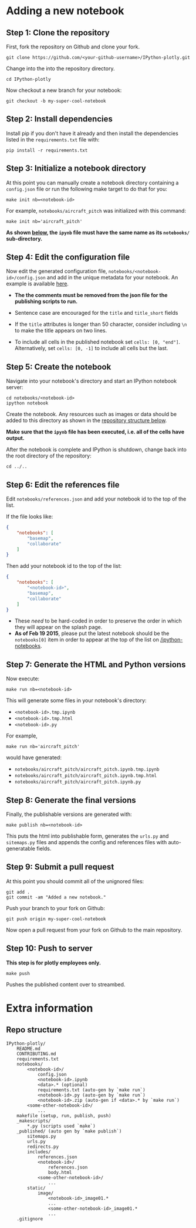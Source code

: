 # Adding a new notebook

## Step 1: Clone the repository

First, fork the repository on Github and clone your fork.
```
git clone https://github.com/<your-github-username>/IPython-plotly.git
```

Change into the into the repository directory.
```
cd IPython-plotly
```

Now checkout a new branch for your notebook:
```
git checkout -b my-super-cool-notebook
```

## Step 2: Install dependencies

Install pip if you don't have it already and then install the dependencies listed
in the `requirements.txt` file with:
```
pip install -r requirements.txt
```

## Step 3: Initialize a notebook directory

At this point you can manually create a notebook directory containing a
`config.json` file or run the following make target to do that for you:
```
make init nb=<notebook-id>
```

For example, `notebooks/aircraft_pitch` was initialized with this command:
```
make init nb='aircraft_pitch'
```

**As shown [below](#repo-structure), the `ipynb` file must have the same name
as its `notebooks/` sub-directory.**

## Step 4: Edit the configuration file

Now edit the generated configuration file,
`notebooks/<notebook-id>/config.json` and add in the unique metadata for your
notebook. An example is available [here](_makescripts/data/config-init.json).

- **The the comments must be removed from the json file for the publishing
  scripts to run.**

- Sentence case are encouraged for the `title` and `title_short` fields

- If the `title` attributes is longer than 50 character, consider including
  `\n` to make the title appears on two lines.

- To include all cells in the published notebook set `cells: [0, "end"]`.
  Alternatively, set `cells: [0, -1]` to include all cells but the last.

## Step 5: Create the notebook

Navigate into your notebook's directory and start an IPython notebook server:
```
cd notebooks/<notebook-id>
ipython notebook
```

Create the notebook. Any resources such as images or data should be added to
this directory as shown in the [repository structure below](#repo-structure).

**Make sure that the `ipynb` file has been executed, i.e. all of the cells have
output.**

After the notebook is complete and IPython is shutdown, change back into the
root directory of the repository:
```
cd ../..
```

## Step 6: Edit the references file

Edit `notebooks/references.json` and add your notebook id to the top of the
list.

If the file looks like:

```json
{
    "notebooks": [
        "basemap",
        "collaborate"
    ]
}
```

Then add your notebook id to the top of the list:

```json
{
    "notebooks": [
        "<notebook-id>",
        "basemap",
        "collaborate"
    ]
}
```

- These *need* to be hard-coded in order to preserve the order in which they will
appear on the splash page.
- **As of Feb 19 2015**, please put the latest notebook should be the
  `notebooks[0]` item in order to appear at the top of the list on
  [/ipython-notebooks](https://plot.ly/ipython-notebooks/).

## Step 7: Generate the HTML and Python versions

Now execute:

```
make run nb=<notebook-id>
```

This will generate some files in your notebook's directory:

- `<notebook-id>.tmp.ipynb`
- `<notebook-id>.tmp.html`
- `<notebook-id>.py`

For example,
```
make run nb='aircraft_pitch'
```
would have generated:

- `notebooks/aircraft_pitch/aircraft_pitch.ipynb.tmp.ipynb`
- `notebooks/aircraft_pitch/aircraft_pitch.ipynb.tmp.html`
- `notebooks/aircraft_pitch/aircraft_pitch.ipynb.py`

## Step 8: Generate the final versions

Finally, the publishable versions are generated with:
```
make publish nb=<notebook-id>
```

This puts the html into publishable form, generates the `urls.py` and
`sitemaps.py` files and appends the config and references files with
auto-generatable fields.

## Step 9: Submit a pull request

At this point you should commit all of the  unignored files:

```
git add .
git commit -am "Added a new notebook."
```

Push your branch to your fork on Github:
```
git push origin my-super-cool-notebook
```

Now open a pull request from your fork on Github to the main repository.

## Step 10: Push to server

**This step is for plotly employees only.**

```
make push
```

Pushes the published content over to streambed.

# Extra information

## Repo structure

```
IPython-plotly/
    README.md
    CONTRIBUTING.md
    requirements.txt
    notebooks/
        <notebook-id>/
            config.json
            <notebook-id>.ipynb
            <data>.* (optional)
            requirements.txt (auto-gen by `make run`)
            <notebook-id>.py (auto-gen by `make run`)
            <notebook-id>.zip (auto-gen if <data>.* by `make run`)
        <some-other-notebook-id>/
            ...
    makefile (setup, run, publish, push)
    _makescripts/
        *.py (scripts used `make`)
    _published/ (auto gen by `make publish`)
        sitemaps.py
        urls.py
        redirects.py
        includes/
            references.json
            <notebook-id>/
                references.json
                body.html
            <some-other-notebook-id>/
                ...
        static/
            image/
                <notebook-id>_image01.*
                ...
                <some-other-notebook-id>_image01.*
                ...
    .gitignore
```
